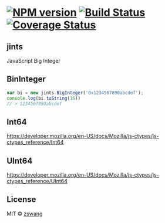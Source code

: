 # [![NPM version][npm-image]][npm-url] [![Build Status][travis-image]][travis-url] [![Coverage Status][coverage-image]][coverage-url]

jints
--------
JavaScript Big Integer

## BinInteger

```js
var bi = new jints.BigInteger('0x1234567890abcdef');
console.log(bi.toString(16))
// > 1234567890abcdef
```

## Int64

<https://developer.mozilla.org/en-US/docs/Mozilla/js-ctypes/js-ctypes_reference/Int64>

## UInt64

<https://developer.mozilla.org/en-US/docs/Mozilla/js-ctypes/js-ctypes_reference/UInt64>

## License

MIT © [zswang](http://weibo.com/zswang)

[npm-url]: https://npmjs.org/package/jints
[npm-image]: https://badge.fury.io/js/jints.svg
[travis-url]: https://travis-ci.org/zswang/jints
[travis-image]: https://travis-ci.org/zswang/jints.svg?branch=master
[coverage-url]: https://coveralls.io/github/zswang/jints?branch=master
[coverage-image]: https://coveralls.io/repos/zswang/jints/badge.svg?branch=master&service=github
